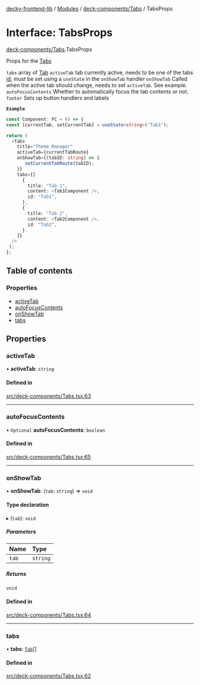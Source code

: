[decky-frontend-lib](../README.md) / [Modules](../modules.md) / [deck-components/Tabs](../modules/deck_components_Tabs.md) / TabsProps

# Interface: TabsProps

[deck-components/Tabs](../modules/deck_components_Tabs.md).TabsProps

Props for the [Tabs](../modules/deck_components_Tabs.md#tabs)

`tabs` array of [Tab](deck_components_Tabs.Tab.md)
`activeTab` tab currently active, needs to be one of the tabs [id](deck_components_Tabs.Tab.md#id), must be set using a `useState` in the `onShowTab` handler
`onShowTab` Called when the active tab should change, needs to set `activeTab`. See example.
`autoFocusContents` Whether to automatically focus the tab contents or not.
`footer` Sets up button handlers and labels

**`Example`**

```ts
const Component: FC = () => {
const [currentTab, setCurrentTab] = useState<string>("Tab1");

return (
  <Tabs
    title="Theme Manager"
    activeTab={currentTabRoute}
    onShowTab={(tabID: string) => {
       setCurrentTabRoute(tabID);
    }}
    tabs={[
      {
        title: "Tab 1",
        content: <Tab1Component />,
        id: "Tab1",
      },
      {
        title: "Tab 2",
        content: <Tab2Component />,
        id: "Tab2",
      },
    ]}
  />
 );
};
```

## Table of contents

### Properties

- [activeTab](deck_components_Tabs.TabsProps.md#activetab)
- [autoFocusContents](deck_components_Tabs.TabsProps.md#autofocuscontents)
- [onShowTab](deck_components_Tabs.TabsProps.md#onshowtab)
- [tabs](deck_components_Tabs.TabsProps.md#tabs)

## Properties

### activeTab

• **activeTab**: `string`

#### Defined in

[src/deck-components/Tabs.tsx:63](https://github.com/SteamDeckHomebrew/decky-frontend-lib/blob/75f3588/src/deck-components/Tabs.tsx#L63)

___

### autoFocusContents

• `Optional` **autoFocusContents**: `boolean`

#### Defined in

[src/deck-components/Tabs.tsx:65](https://github.com/SteamDeckHomebrew/decky-frontend-lib/blob/75f3588/src/deck-components/Tabs.tsx#L65)

___

### onShowTab

• **onShowTab**: (`tab`: `string`) => `void`

#### Type declaration

▸ (`tab`): `void`

##### Parameters

| Name | Type |
| :------ | :------ |
| `tab` | `string` |

##### Returns

`void`

#### Defined in

[src/deck-components/Tabs.tsx:64](https://github.com/SteamDeckHomebrew/decky-frontend-lib/blob/75f3588/src/deck-components/Tabs.tsx#L64)

___

### tabs

• **tabs**: [`Tab`](deck_components_Tabs.Tab.md)[]

#### Defined in

[src/deck-components/Tabs.tsx:62](https://github.com/SteamDeckHomebrew/decky-frontend-lib/blob/75f3588/src/deck-components/Tabs.tsx#L62)
